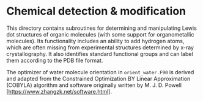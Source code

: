 # Chemical detection & modification

This directory contains subroutines for determining and manipulating Lewis dot structures of
organic molecules (with some support for organometallic molecules). Its functionality includes
an ability to add hydrogen atoms, which are often missing from experimental structures determined
by x-ray crystallography. It also identifies standard functional groups and can label them according
to the PDB file format.

The optimizer of water molecule orientation in `orient_water.F90` is derived and adapted from the Constrained Optimization BY Linear Approximation (COBYLA) algorithm and software originally written
by M. J. D. Powell [https://www.zhangzk.net/software.html].
